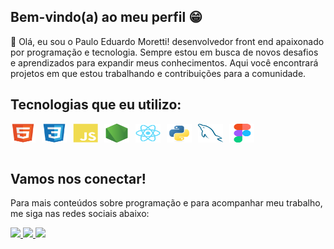 ## Bem-vindo(a) ao meu perfil 😁

👋 Olá, eu sou o Paulo Eduardo Moretti! desenvolvedor front end apaixonado por programação e tecnologia. Sempre estou em busca de novos desafios e aprendizados para expandir meus conhecimentos. Aqui você encontrará projetos em que estou trabalhando e contribuições para a comunidade.

## Tecnologias que eu utilizo:
<div style="display: flex; flex-wrap: wrap; gap: 10px;"> 
  <img align="center" alt="HTML" height="30" width="40" src="https://raw.githubusercontent.com/devicons/devicon/master/icons/html5/html5-original.svg"> 
  <img align="center" alt="CSS" height="30" width="40" src="https://raw.githubusercontent.com/devicons/devicon/master/icons/css3/css3-original.svg"> 
  <img align="center" alt="JavaScript" height="30" width="40" src="https://raw.githubusercontent.com/devicons/devicon/master/icons/javascript/javascript-plain.svg"> 
  <img align="center" alt="Node.js" height="30" width="40" src="https://raw.githubusercontent.com/devicons/devicon/master/icons/nodejs/nodejs-original.svg"> 
  <img align="center" alt="React" height="30" width="40" src="https://raw.githubusercontent.com/devicons/devicon/master/icons/react/react-original.svg">  
  <img align="center" alt="Python" height="30" width="40" src="https://raw.githubusercontent.com/devicons/devicon/master/icons/python/python-original.svg"> 
  <img align="center" alt="MySQL" height="30" width="40" src="https://raw.githubusercontent.com/devicons/devicon/master/icons/mysql/mysql-original.svg"> 
  <img align="center" alt="Figma" height="30" width="40" src="https://raw.githubusercontent.com/devicons/devicon/master/icons/figma/figma-original.svg"> 
</div>
<br>

## Vamos nos conectar!
Para mais conteúdos sobre programação e para acompanhar meu trabalho, me siga nas redes sociais abaixo:

<div> 
  <a href="https://www.instagram.com/paulo_eduardo_moretti/profilecard/?igsh=MTYzcHgzNWl4cGdybQ==" target="_blank">
    <img src="https://img.shields.io/badge/-Instagram-%23E4405F?style=for-the-badge&logo=instagram&logoColor=white" target="_blank">
  </a> 
  <a href="mailto:pauloeduardo.sm20@gmail.com" target="_blank">
    <img src="https://img.shields.io/badge/-Gmail-%23333?style=for-the-badge&logo=gmail&logoColor=white" target="_blank">
  </a> 
  <a href="http://linkedin.com/in/paulo-eduardo-moretti-a9845924b" target="_blank">
    <img src="https://img.shields.io/badge/-LinkedIn-%230077B5?style=for-the-badge&logo=linkedin&logoColor=white" target="_blank">
  </a> 
  
</div>
<br>
